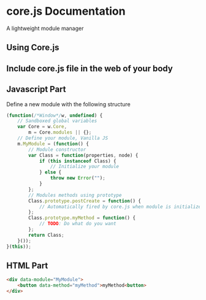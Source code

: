 core.js Documentation
==================================================

A lightweight module manager

Using Core.js
--------------------------------------


Include core.js file in the web of your body
--------------------------------------


Javascript Part
--------------------------------------

Define a new module with the following structure
```javascript
(function(/*Window*/w, undefined) {
	// Sandboxed global variables
	var Core = w.Core,
		m = Core.modules || {};
	// Define your module, Vanilla JS
	m.MyModule = (function() {
		// Module constructor
		var Class = function(properties, node) {
			if (this instanceof Class) {
				// Initialize your module
			} else {
				throw new Error("");
			}
		};
		// Modules methods using prototype
		Class.prototype.postCreate = function() {
			// Automatically fired by core.js when module is initialized
		};
		Class.prototype.myMethod = function() {
			// TODO: Do what do you want
		};
		return Class;
	}());
}(this));
```


HTML Part
--------------------------------------
```html
<div data-module="MyModule">
	<button data-method="myMethod">myMethod<button>
</div>
```